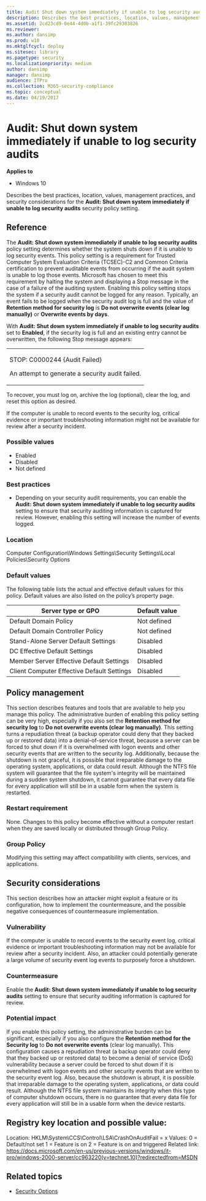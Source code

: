 ```yaml
---
title: Audit Shut down system immediately if unable to log security audits (Windows 10)
description: Describes the best practices, location, values, management practices, and security considerations for the Audit Shut down system immediately if unable to log security audits security policy setting.
ms.assetid: 2cd23cd9-0e44-4d0b-a1f1-39fc29303826
ms.reviewer: 
ms.author: dansimp
ms.prod: w10
ms.mktglfcycl: deploy
ms.sitesec: library
ms.pagetype: security
ms.localizationpriority: medium
author: dansimp
manager: dansimp
audience: ITPro
ms.collection: M365-security-compliance
ms.topic: conceptual
ms.date: 04/19/2017
---
```


# Audit: Shut down system immediately if unable to log security audits

**Applies to**
-   Windows 10

Describes the best practices, location, values, management practices, and security considerations for the **Audit: Shut down system immediately if unable to log security audits** security policy setting.

## Reference

The **Audit: Shut down system immediately if unable to log security audits** policy setting determines whether the system shuts down if it is unable to log security events. This policy setting is a requirement for Trusted Computer System Evaluation Criteria (TCSEC)-C2 and Common Criteria certification to prevent auditable events from occurring if the audit system is unable to log those events. Microsoft has chosen to meet this requirement by halting the system and displaying a Stop message in the case of a failure of the auditing system. Enabling this policy setting stops the system if a security audit cannot be logged for any reason. Typically, an event fails to be logged when the security audit log is full and the value of **Retention method for security log** is **Do not overwrite events (clear log manually)** or **Overwrite events by days**.

With **Audit: Shut down system immediately if unable to log security audits** set to **Enabled**, if the security log is full and an existing entry cannot be overwritten, the following Stop message appears:
<table>
<colgroup>
<col width="100%" />
</colgroup>
<tbody>
<tr class="odd">
<td align="left"><p>STOP: C0000244 {Audit Failed}</p>
<p>An attempt to generate a security audit failed.</p></td>
</tr>
</tbody>
</table>
 
To recover, you must log on, archive the log (optional), clear the log, and reset this option as desired.

If the computer is unable to record events to the security log, critical evidence or important troubleshooting information might not be available for review after a security incident.

### Possible values

-   Enabled
-   Disabled
-   Not defined

### Best practices

-   Depending on your security audit requirements, you can enable the **Audit: Shut down system immediately if unable to log security audits** setting to ensure that security auditing information is captured for review. However, enabling this setting will increase the number of events logged.

### Location

Computer Configuration\\Windows Settings\\Security Settings\\Local Policies\\Security Options

### Default values

The following table lists the actual and effective default values for this policy. Default values are also listed on the policy’s property page.

| Server type or GPO | Default value |
| - | - |
| Default Domain Policy | Not defined 
| Default Domain Controller Policy | Not defined 
| Stand-Alone Server Default Settings | Disabled 
| DC Effective Default Settings | Disabled 
| Member Server Effective Default Settings | Disabled 
| Client Computer Effective Default Settings | Disabled 
 
## Policy management

This section describes features and tools that are available to help you manage this policy.
The administrative burden of enabling this policy setting can be very high, especially if you also set the **Retention method for security log** to **Do not overwrite events (clear log manually)**. This setting turns a repudiation threat (a backup operator could deny that they backed up or restored data) into a denial-of-service threat, because a server can be forced to shut down if it is overwhelmed with logon events and other security events that are written to the security log. Additionally, because the shutdown is not graceful, it is possible that irreparable damage to the operating system, applications, or data could result. Although the NTFS file system will guarantee that the file system's integrity will be maintained during a sudden system shutdown, it cannot guarantee that every data file for every application will still be in a usable form when the system is restarted.

### Restart requirement

None. Changes to this policy become effective without a computer restart when they are saved locally or distributed through Group Policy.

### Group Policy

Modifying this setting may affect compatibility with clients, services, and applications.

## Security considerations

This section describes how an attacker might exploit a feature or its configuration, how to implement the countermeasure, and the possible negative consequences of countermeasure implementation.

### Vulnerability

If the computer is unable to record events to the security event log, critical evidence or important troubleshooting information may not be available for review after a security incident. Also, an attacker could potentially generate a large volume of security event log events to purposely force a shutdown.

### Countermeasure

Enable the **Audit: Shut down system immediately if unable to log security audits** setting to ensure that security auditing information is captured for review.

### Potential impact

If you enable this policy setting, the administrative burden can be significant, especially if you also configure the **Retention method for the Security log** to **Do not overwrite events** (clear log manually). This configuration causes a repudiation threat (a backup operator could deny that they backed up or restored data) to become a denial of service (DoS) vulnerability because a server could be forced to shut down if it is overwhelmed with logon events and other security events that are written to the security event log. Also, because the shutdown is abrupt, it is possible that irreparable damage to the operating system, applications, or data could result. Although the NTFS file system maintains its integrity when this type of computer shutdown occurs, there is no guarantee that every data file for every application will still be in a usable form when the device restarts.

## Registry key location and possible value:
Location: HKLM\System\CCS\Control\LSA\CrashOnAuditFail = x
   Values:
   0 = Default/not set
   1 = Feature is on
   2 = Feature is on and triggered
   Related link: https://docs.microsoft.com/en-us/previous-versions/windows/it-pro/windows-2000-server/cc963220(v=technet.10)?redirectedfrom=MSDN

## Related topics

- [Security Options](security-options.md)
 
 

